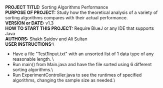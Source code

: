 **PROJECT TITLE:** Sorting Algorithms Performance\
**PURPOSE OF PROJECT:** Study how the theoretical analysis of a variety of sorting algorithms compares with their actual performance.\
**VERSION or DATE:** v1.3\
**HOW TO START THIS PROJECT:** Require BlueJ or any IDE that supports Java\
**AUTHORS:** Shakh Saidov and Ali Sultan\
**USER INSTRUCTIONS:**\
- Have a file "Test1Input.txt" with an unsorted list of 1 data type of any reasonable length. \
- Run main() from Main.java and have the file sorted using 6 different sorting algorithms.\
- Run ExperimentController.java to see the runtimes of specified algorithms, changing the sample size as needed.\
